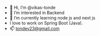- 👋 Hi, I’m @vikas-tonde
- 👀 I’m interested in Backend
- 🌱 I’m currently learning node js and next js
- I love to work on Spring Boot (Java).
- 📫 tondev23@gmail.com
<!-- - 💞️ I’m looking to collaborate on  -->


<!---
vikas-tonde/vikas-tonde is a ✨ special ✨ repository because its `README.md` (this file) appears on your GitHub profile.
You can click the Preview link to take a look at your changes.
--->
